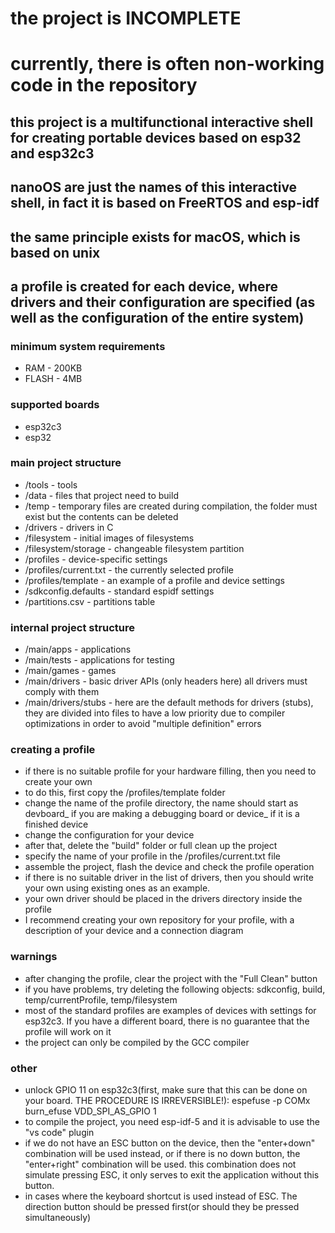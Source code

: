 # the project is INCOMPLETE
# currently, there is often non-working code in the repository

## this project is a multifunctional interactive shell for creating portable devices based on esp32 and esp32c3
## nanoOS are just the names of this interactive shell, in fact it is based on FreeRTOS and esp-idf
## the same principle exists for macOS, which is based on unix
## a profile is created for each device, where drivers and their configuration are specified (as well as the configuration of the entire system)

### minimum system requirements
* RAM    - 200KB
* FLASH  - 4MB

### supported boards
* esp32c3
* esp32

### main project structure
* /tools                 - tools
* /data                  - files that project need to build
* /temp                  - temporary files are created during compilation, the folder must exist but the contents can be deleted
* /drivers               - drivers in C
* /filesystem            - initial images of filesystems
* /filesystem/storage    - changeable filesystem partition
* /profiles              - device-specific settings
* /profiles/current.txt  - the currently selected profile
* /profiles/template     - an example of a profile and device settings
* /sdkconfig.defaults    - standard espidf settings
* /partitions.csv        - partitions table

### internal project structure
* /main/apps             - applications
* /main/tests            - applications for testing
* /main/games            - games
* /main/drivers          - basic driver APIs (only headers here) all drivers must comply with them
* /main/drivers/stubs    - here are the default methods for drivers (stubs), they are divided into files to have a low priority due to compiler optimizations in order to avoid "multiple definition" errors

### creating a profile
* if there is no suitable profile for your hardware filling, then you need to create your own
* to do this, first copy the /profiles/template folder
* change the name of the profile directory, the name should start as devboard_ if you are making a debugging board or device_ if it is a finished device
* change the configuration for your device
* after that, delete the "build" folder or full clean up the project
* specify the name of your profile in the /profiles/current.txt file
* assemble the project, flash the device and check the profile operation
* if there is no suitable driver in the list of drivers, then you should write your own using existing ones as an example.
* your own driver should be placed in the drivers directory inside the profile
* I recommend creating your own repository for your profile, with a description of your device and a connection diagram

### warnings
* after changing the profile, clear the project with the "Full Clean" button
* if you have problems, try deleting the following objects: sdkconfig, build, temp/currentProfile, temp/filesystem
* most of the standard profiles are examples of devices with settings for esp32c3. If you have a different board, there is no guarantee that the profile will work on it
* the project can only be compiled by the GCC compiler

### other
* unlock GPIO 11 on esp32c3(first, make sure that this can be done on your board. THE PROCEDURE IS IRREVERSIBLE!): espefuse -p COMx burn_efuse VDD_SPI_AS_GPIO 1
* to compile the project, you need esp-idf-5 and it is advisable to use the "vs code" plugin
* if we do not have an ESC button on the device, then the "enter+down" combination will be used instead, or if there is no down button, the "enter+right" combination will be used. this combination does not simulate pressing ESC, it only serves to exit the application without this button.
* in cases where the keyboard shortcut is used instead of ESC. The direction button should be pressed first(or should they be pressed simultaneously)